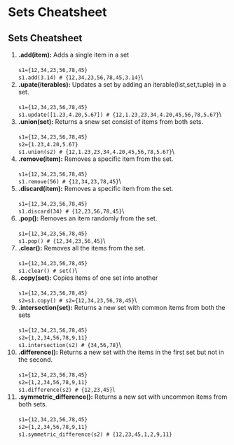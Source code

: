# Sets Cheatsheet

## Sets Cheatsheet

1. **.add(item):** Adds a single item in a set\
   \
   `s1={12,34,23,56,78,45}`\
   `s1.add(3.14) # {12,34,23,56,78,45,3.14}`\\
2. **.upate(iterables):** Updates a set by adding an iterable(list,set,tuple) in a set.\
   \
   `s1={12,34,23,56,78,45}`\
   `s1.update([1.23,4.20,5.67]) # {12,1.23,23,34,4.20,45,56,78,5.67}`\\
3. **.union(set):** Returns a snew set consist of items from both sets.\
   \
   `s1={12,34,23,56,78,45}`\
   `s2={1.23,4.20,5.67}`\
   `s1.union(s2) # {12,1.23,23,34,4.20,45,56,78,5.67}`\\
4. **.remove(item):** Removes a specific item from the set.\
   \
   `s1={12,34,23,56,78,45}`\
   `s1.remove(56) # {12,34,23,78,45}`\\
5. **.discard(item):** Removes a specific item from the set.\
   \
   `s1={12,34,23,56,78,45}`\
   `s1.discard(34) # {12,23,56,78,45}`\\
6. **.pop():** Removes an item randomly from the set.\
   \
   `s1={12,34,23,56,78,45}`\
   `s1.pop() # {12,34,23,56,45}`\\
7. **.clear():** Removes all the items from the set.\
   \
   `s1={12,34,23,56,78,45}`\
   `s1.clear() # set()`\\
8. **.copy(set):** Copies items of one set into another\
   \
   `s1={12,34,23,56,78,45}`\
   `s2=s1.copy() # s2={12,34,23,56,78,45}`\\
9. **.intersection(set):** Returns a new set with common items from both the sets\
   \
   `s1={12,34,23,56,78,45}`\
   `s2={1,2,34,56,78,9,11}`\
   `s1.intersection(s2) # {34,56,78}`\\
10. **.difference():** Returns a new set with the items in the first set but not in the second.\
    \
    `s1={12,34,23,56,78,45}`\
    `s2={1,2,34,56,78,9,11}`\
    `s1.difference(s2) # {12,23,45}`\\
11. **.symmetric\_difference():** Returns a new set with uncommon items from both sets.\
    \
    `s1={12,34,23,56,78,45}`\
    `s2={1,2,34,56,78,9,11}`\
    `s1.symmetric_difference(s2) # {12,23,45,1,2,9,11}`
